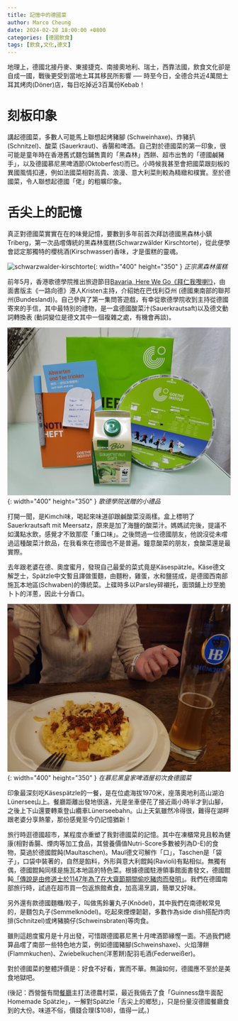 ```yaml
---
title: 記憶中的德國菜
author: Marco Cheung
date: 2024-02-28 18:00:00 +0800
categories: [德國飲食]
tags: [飲食,文化,德文]
---
```

地理上，德國北接丹麥、東接捷克、南接奧地利、瑞士，西靠法國，飲食文化卻是自成一國，戰後更受到當地土耳其移民所影響 ── 時至今日，全德合共近4萬間土耳其烤肉(Döner)店，每日吃掉近3百萬份Kebab！

# 刻板印象
講起德國菜，多數人可能馬上聯想起烤豬腳 (Schweinhaxe)、炸豬扒 (Schnitzel)、酸菜 (Sauerkraut)、香腸和啤酒。自己對於德國菜的第一印象，很可能是童年時在香港舊式麵包鋪售賣的「黑森林」西餅、超市出售的「德國鹹豬手」，以及德國慕尼黑啤酒節(Oktoberfest)而已。小時候我甚至會把國菜跟刻板的異國風情扣連，例如法國菜相對高貴、浪漫、意大利菜則較為精緻和樸實。至於德國菜，令人聯想起德國「佬」的粗曠印象。

# 舌尖上的記憶 
真正對德國菜實實在在的味覺記憶，要數到多年前首次拜訪德國黑森林小鎮Triberg，第一次品嚐傳統的黑森林蛋糕(Schwarzwälder Kirschtorte)，從此便學會認定那獨特的櫻桃酒(Kirschwasser)香味，才是蛋糕的靈魂。

![schwarzwalder-kirschtorte](/images/schwarzwalder-kirschtorte.jpg){: width="400" height="350" }
_正宗黑森林蛋糕_

前年5月，香港歌德學院推出旅遊節目[Bavaria, Here We Go《拜仁我嚟喇!》](https://www.goethe.de/ins/hon/cn/kul/deu/bav.html)，由面書版主《一路向德》港人Kristen主持，介紹她在巴伐利亞州 (德國東南部的聯邦州(Bundesland))。自己參與了第一集問答遊戲，有幸從歌德學院收到主持從德國寄來的手信，其中最特別的禮物，是一盒德國酸菜汁(Sauerkrautsaft)以及德文動詞轉換表 (動詞變位是德文其中一個複雜之處，有機會再談)。

![sauerkraut-saft](/images/sauerkraut-saft.jpg){: width="400" height="350" }
_歌德學院送贈的小禮品_

打開一聞，是Kimchi味，喝起來味道卻跟鹹酸菜沒兩樣。盒上標明了Sauerkrautsaft mit Meersatz，原來是加了海鹽的酸菜汁。媽媽試完後，提議不如溝點水飲，感覺才不致那麼「重口味」。之後問過一位德國朋友，他說沒從未嚐過這種酸菜汁飲品，在我看來在德國也不是普遍。鐘意酸菜的朋友，食酸菜還是最實際。

去年跟老婆在德、奧度蜜月，發現自己最愛的菜式竟是Käsespätzle。Käse德文解芝士，Spätzle中文暫且譯做蛋麵，由麵粉，雞蛋，水和鹽搓成，是德國西南部施瓦本地區(Schwaben)的傳統菜。上碟時多以Parsley碎襯托，面頭鋪上炒至脆卜卜的洋蔥，因此十分香口。

![spätzle](/images/hb-spatzle.jpg){: width="400" height="350" }
_在慕尼黑皇家啤酒屋初次食德國菜_

印象最深刻吃Käsespätzle的一餐，是在位處海拔1970米，座落奧地利高山湖泊Lünersee山上。餐廳距離出發地很遠，光是坐車便花了接近兩小時半才到山腳，之後上下山還要轉乘登山纜車Lünerseebahn。山上天氣雖然冷得很，難得在湖畔跟老婆分享熱葷，那份感覺至今仍記憶猶新！

旅行時逛德國超市，某程度亦重塑了我對德國菜的記憶。其中在凍櫃常見且較為健康(相對香腸、煙肉等加工食品，其營養價值Nutri-Score多數被列為D-E)的食物，莫過於德國餛飩(Maultaschen)。Maul德文可解作「口」，Taschen是「袋子」，口袋中裝著的，自然是餡料，外形與意大利餛飩(Ravioli)有點相似。無獨有偶，德國餛飩同樣是施瓦本地區的特色菜。根據德國駐港領事館面書發文，德國餛飩[「傳說是由修道士於1147年為了在大齋節期間偷吃豬肉而發明」](https://www.facebook.com/GermanConsulateGeneralHongKong/photos/a.741605459372908/746141175586003)。我們在德國南部旅行時，試過在超市買一包返旅館煮食，加高湯烹調，簡單又好味。

另外還有款德國麵糰/餃子，叫做馬鈴薯丸子(Knödel)，其中我們在南德較常見的，是麵包丸子(Semmelknödel)。吃起來煙煙韌韌，多數作為side dish搭配炸肉排(Schnitzel)或烤豬腩仔(Schweinsbraten)等肉食。

雖則這趟度蜜月是十月出發，可惜跟德國慕尼黑十月啤酒節緣慳一面。不過我們總算品嚐了南部一些特色地方菜，例如德國豬腳(Schweinshaxe)、火焰薄餅(Flammkuchen)、Zwiebelkuchen(洋蔥餅)配羽毛酒(Federweißer)。

對於德國菜的整體評價是：好食不好看，實而不華。無論如何，德國應不至於是美食地獄吧。

(後記：西營盤有間[餐廳](https://www.offtownkitchen.com)主打法德農村菜，最近我倆去了食「Guinness燉牛面配Homemade Spätzle」，一解對Spätzle「舌尖上的鄉愁」，只是份量沒德國餐廳食到的大份。味道不俗，價錢合理($108)，值得一試。)